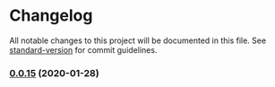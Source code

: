 # Changelog

All notable changes to this project will be documented in this file. See [standard-version](https://github.com/conventional-changelog/standard-version) for commit guidelines.

### [0.0.15](https://github.com/gomah/bulmil/compare/v0.0.13...v0.0.15) (2020-01-28)
